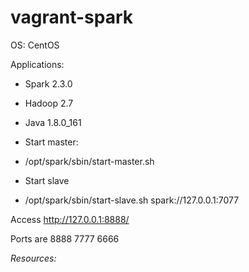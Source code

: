 # vagrant-spark

OS: CentOS

Applications: 
- Spark 2.3.0
- Hadoop 2.7
- Java 1.8.0_161

- Start master: 
- /opt/spark/sbin/start-master.sh
- Start slave
- /opt/spark/sbin/start-slave.sh spark://127.0.0.1:7077

Access http://127.0.0.1:8888/

Ports are 8888
7777
6666

*Resources:*
